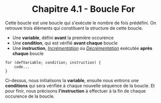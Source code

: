 <center><h1>Chapitre 4.1 - Boucle For</h1></center>

Cette boucle est une boucle qui s'exécute le nombre de fois prédéfini. On retrouve trois éléments qui constituent la structure de cette boucle.

-   Une **variable**, défini **avant** la première occurence
-   Une **condition**, qui est vérifié **avant chaque** boucle
-   Une **instruction**, _[Incrémentation](https://www.larousse.fr/dictionnaires/francais/incr%C3%A9mentation/42414)_ ou _[Décrémentation](https://www.larousse.fr/dictionnaires/francais/d%C3%A9cr%C3%A9menter/22436)_ exécutée **après chaque** boucle

```
for (defVariable; condition; instruction) {
    code...
}
```

Ci-dessus, nous initialisons la **variable**, ensuite nous entrons une **conditions** qui sera vérifiée à chaque nouvelle séquence de la boucle. Et pour finir, nous précisons **l'instruction** à effectuer à la fin de chaque occurence de la boucle.